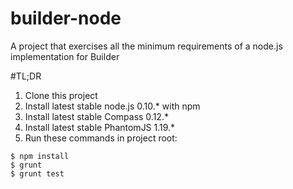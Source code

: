 builder-node
============

A project that exercises all the minimum requirements of a node.js implementation for Builder

#TL;DR

1. Clone this project
2. Install latest stable node.js 0.10.* with npm
3. Install latest stable Compass 0.12.*
4. Install latest stable PhantomJS 1.19.*
5. Run these commands in project root:

```
$ npm install
$ grunt
$ grunt test
```
